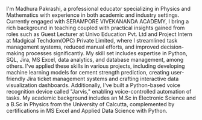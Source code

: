 I'm Madhura Pakrashi, a professional educator specializing in Physics and Mathematics with experience in both academic and industry settings. 
Currently engaged with SERAMPORE VIVEKANANDA ACADEMY, I bring a rich background in teaching coupled with practical insights gained from roles such as Guest Lecturer at Univo Education Pvt. Ltd and Project Intern at Madgical Techdom(OPC) Private Limited, where I streamlined task management systems, reduced manual efforts, and improved decision-making processes significantly.
My skill set includes expertise in Python, SQL, Jira, MS Excel, data analytics, and database management, among others.
I've applied these skills in various projects, including developing machine learning models for cement strength prediction, creating user-friendly Jira ticket management systems and crafting interactive data visualization dashboards. 
Additionally, I've built a Python-based voice recognition device called "Jarvis," enabling voice-controlled automation of tasks. 
My academic background includes an M.Sc in Electronic Science and a B.Sc in Physics 
from the University of Calcutta, complemented by certifications in MS Excel and Applied Data Science with Python.
